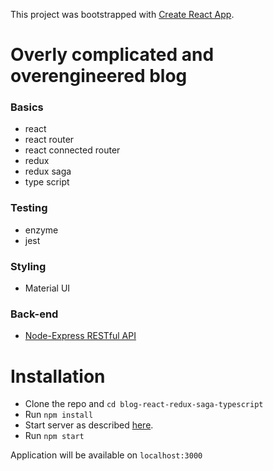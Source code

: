 This project was bootstrapped with [Create React App](https://github.com/facebookincubator/create-react-app).

# Overly complicated and overengineered blog

### Basics

- react
- react router
- react connected router
- redux
- redux saga
- type script

### Testing

- enzyme
- jest

### Styling

- Material UI

### Back-end

- [Node-Express RESTful API](https://github.com/macrusso/node-express-restful-api)

# Installation

- Clone the repo and `cd blog-react-redux-saga-typescript`
- Run `npm install`
- Start server as described [here](https://github.com/macrusso/node-express-restful-api).
- Run `npm start`

Application will be available on `localhost:3000`
